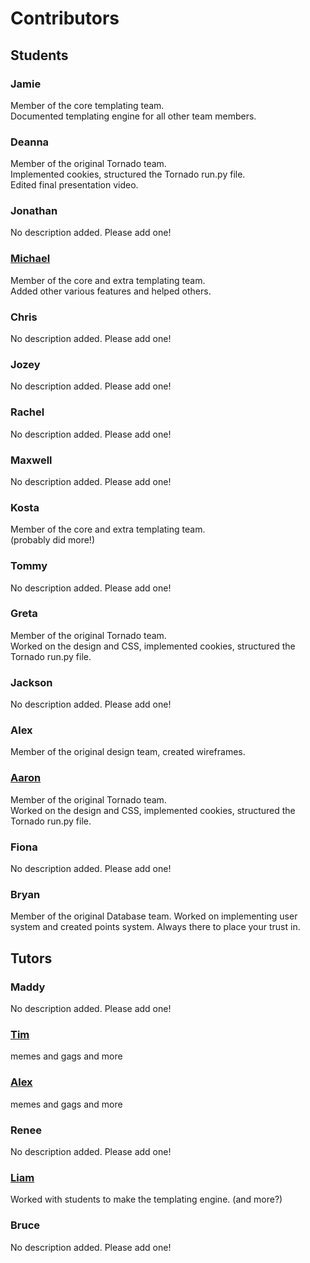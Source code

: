 # Contributors
## Students
### Jamie
Member of the core templating team.   
Documented templating engine for all other team members.
### Deanna
Member of the original Tornado team.  
Implemented cookies, structured the Tornado run.py file.  
Edited final presentation video.
### Jonathan
No description added. Please add one!
### [Michael](https://github.com/mcpower)
Member of the core and extra templating team.  
Added other various features and helped others.
### Chris
No description added. Please add one!
### Jozey
No description added. Please add one!
### Rachel
No description added. Please add one!
### Maxwell
No description added. Please add one!
### Kosta
Member of the core and extra templating team.  
(probably did more!)
### Tommy
No description added. Please add one!
### Greta
Member of the original Tornado team.  
Worked on the design and CSS, implemented cookies, structured the Tornado run.py file.
### Jackson
No description added. Please add one!
### Alex
Member of the original design team, created wireframes.
### [Aaron](https://github.com/AaronTakizad)
Member of the original Tornado team.  
Worked on the design and CSS, implemented cookies, structured the Tornado run.py file.
### Fiona
No description added. Please add one!
### Bryan
Member of the original Database team.
Worked on implementing user system and created points system.
Always there to place your trust in.

## Tutors
### Maddy
No description added. Please add one!
### [Tim](https://github.com/tgsergeant)
memes and gags and more
### [Alex](https://github.com/defaultnamehere)
memes and gags and more
### Renee
No description added. Please add one!
### [Liam](https://github.com/liamcal)
Worked with students to make the templating engine. (and more?)
### Bruce
No description added. Please add one!
